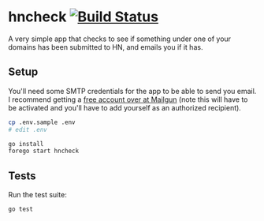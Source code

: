 # hncheck [![Build Status](https://github.com/brandur/hncheck/workflows/hncheck%20CI/badge.svg)](https://github.com/brandur/hncheck/actions)

A very simple app that checks to see if something under one
of your domains has been submitted to HN, and emails you if
it has.

## Setup

You'll need some SMTP credentials for the app to be able to
send you email. I recommend getting a [free account over at
Mailgun][mailgun] (note this will have to be activated and
you'll have to add yourself as an authorized recipient).

``` sh
cp .env.sample .env
# edit .env

go install
forego start hncheck
```

## Tests

Run the test suite:

``` sh
go test
```

[mailgun]: https://mailgun.com
